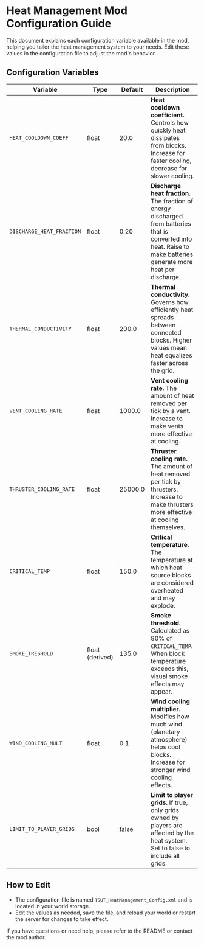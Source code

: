# Heat Management Mod Configuration Guide

This document explains each configuration variable available in the mod, helping you tailor the heat management system to your needs. Edit these values in the configuration file to adjust the mod's behavior.

## Configuration Variables

| Variable | Type | Default | Description |
|----------|------|---------|-------------|
| `HEAT_COOLDOWN_COEFF` | float | 20.0 | **Heat cooldown coefficient.** Controls how quickly heat dissipates from blocks. Increase for faster cooling, decrease for slower cooling. |
| `DISCHARGE_HEAT_FRACTION` | float | 0.20 | **Discharge heat fraction.** The fraction of energy discharged from batteries that is converted into heat. Raise to make batteries generate more heat per discharge. |
| `THERMAL_CONDUCTIVITY` | float | 200.0 | **Thermal conductivity.** Governs how efficiently heat spreads between connected blocks. Higher values mean heat equalizes faster across the grid. |
| `VENT_COOLING_RATE` | float | 1000.0 | **Vent cooling rate.** The amount of heat removed per tick by a vent. Increase to make vents more effective at cooling. |
| `THRUSTER_COOLING_RATE` | float | 25000.0 | **Thruster cooling rate.** The amount of heat removed per tick by thrusters. Increase to make thrusters more effective at cooling themselves. |
| `CRITICAL_TEMP` | float | 150.0 | **Critical temperature.** The temperature at which heat source blocks are considered overheated and may explode. |
| `SMOKE_TRESHOLD` | float (derived) | 135.0 | **Smoke threshold.** Calculated as 90% of `CRITICAL_TEMP`. When block temperature exceeds this, visual smoke effects may appear. |
| `WIND_COOLING_MULT` | float | 0.1 | **Wind cooling multiplier.** Modifies how much wind (planetary atmosphere) helps cool blocks. Increase for stronger wind cooling effects. |
| `LIMIT_TO_PLAYER_GRIDS` | bool | false | **Limit to player grids.** If true, only grids owned by players are affected by the heat system. Set to false to include all grids. |

## How to Edit
- The configuration file is named `TSUT_HeatManagement_Config.xml` and is located in your world storage.
- Edit the values as needed, save the file, and reload your world or restart the server for changes to take effect.

If you have questions or need help, please refer to the README or contact the mod author. 